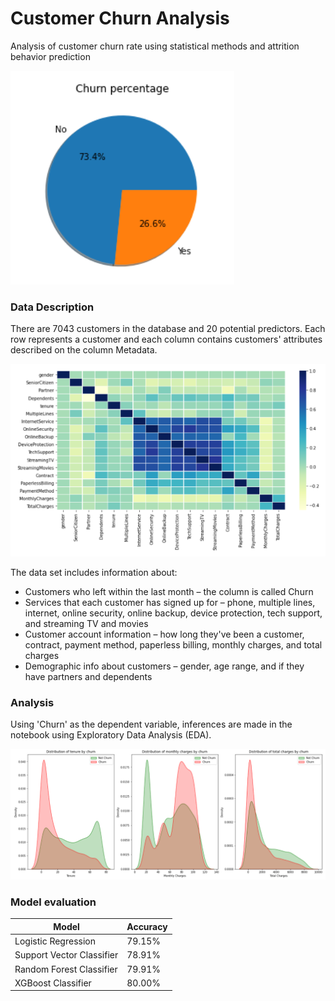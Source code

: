 # Customer Churn Analysis
Analysis of customer churn rate using statistical methods and attrition behavior prediction </br>

![Image!](https://github.com/ushashwat/Customer-Churn-Analysis/blob/main/images/churn_percent.png) </br>

### Data Description
There are 7043 customers in the database and 20 potential predictors. Each row represents a customer and each column contains customers' attributes described on the column Metadata. </br>

![Image!](https://github.com/ushashwat/Customer-Churn-Analysis/blob/main/images/var_correlation.png) </br>

The data set includes information about: </br>
* Customers who left within the last month – the column is called Churn
* Services that each customer has signed up for – phone, multiple lines, internet, online security, online backup, device protection, tech support, and streaming TV and movies
* Customer account information – how long they've been a customer, contract, payment method, paperless billing, monthly charges, and total charges
* Demographic info about customers – gender, age range, and if they have partners and dependents


### Analysis
Using 'Churn' as the dependent variable, inferences are made in the notebook using Exploratory Data Analysis (EDA). </br>

![Image!](https://github.com/ushashwat/Customer-Churn-Analysis/blob/main/images/churn_kde.png) </br>

### Model evaluation
Model | Accuracy
----- | -----
Logistic Regression | 79.15%
Support Vector Classifier | 78.91%
Random Forest Classifier | 79.91%
XGBoost Classifier | 80.00%
